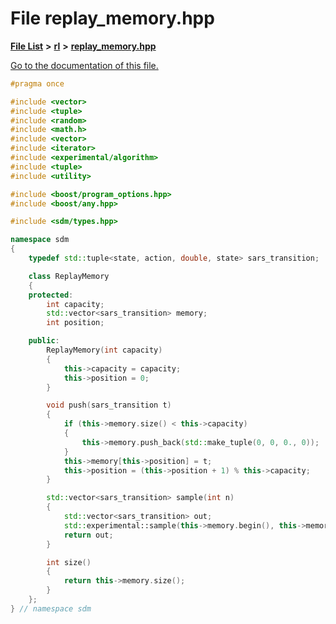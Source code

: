 
# File replay\_memory.hpp

[**File List**](files.md) **>** [**rl**](dir_1bc0c1e8b4bb5415537951e68df5cc3c.md) **>** [**replay\_memory.hpp**](replay__memory_8hpp.md)

[Go to the documentation of this file.](replay__memory_8hpp.md) 


````cpp
#pragma once

#include <vector>
#include <tuple>
#include <random>
#include <math.h>
#include <vector>
#include <iterator>
#include <experimental/algorithm>
#include <tuple>
#include <utility>

#include <boost/program_options.hpp>
#include <boost/any.hpp>

#include <sdm/types.hpp>

namespace sdm
{
    typedef std::tuple<state, action, double, state> sars_transition;

    class ReplayMemory
    {
    protected:
        int capacity;
        std::vector<sars_transition> memory;
        int position;

    public:
        ReplayMemory(int capacity)
        {
            this->capacity = capacity;
            this->position = 0;
        }

        void push(sars_transition t)
        {
            if (this->memory.size() < this->capacity)
            {
                this->memory.push_back(std::make_tuple(0, 0, 0., 0));
            }
            this->memory[this->position] = t;
            this->position = (this->position + 1) % this->capacity;
        }

        std::vector<sars_transition> sample(int n)
        {
            std::vector<sars_transition> out;
            std::experimental::sample(this->memory.begin(), this->memory.end(), std::back_inserter(out), n, std::mt19937{std::random_device{}()});
            return out;
        }

        int size()
        {
            return this->memory.size();
        }
    };
} // namespace sdm
````

